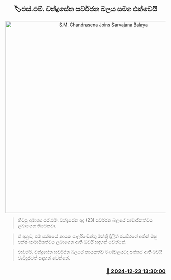 <p align='center'><b><h2 align='center' title='S.M. Chandrasena Joins Sarvajana Balaya'>🏷එස්.එම්. චන්ද්‍රසේන සර්වජන බලය සමග එක්වෙයි</h2></b></p>
<p align='center'><img src='https://helakuru.sgp1.cdn.digitaloceanspaces.com/esana/images/lib/sm-chandrasena[1].jpg' width='600' alt='S.M. Chandrasena Joins Sarvajana Balaya'></p>

> හිටපු අමාත්‍ය එස්.එම්. චන්ද්‍රසේන අද (23) සර්වජන බලයේ සාමාජිකත්වය ලබාගෙන තිබෙනවා.

> ඒ අනුව, එම පක්ෂයේ නායක පාර්ලිමේන්තු මන්ත්‍රී දිලිත් ජයවීරගේ අතින් ඔහු පක්ෂ සාමාජිකත්වය ලබාගෙන ඇති බවයි සඳහන් වෙන්නේ.

> එස්.එම්. චන්ද්‍රසේන සර්වජන බලයේ නායකත්ව මණ්ඩලයටද පත්කර ඇති බවයි වැඩිදුරටත් සඳහන් වෙන්නේ.



<h3 align='right'><a href='https://www.helakuru.lk/esana/p/106076/'>📅 2024-12-23 13:30:00</a></h3>
